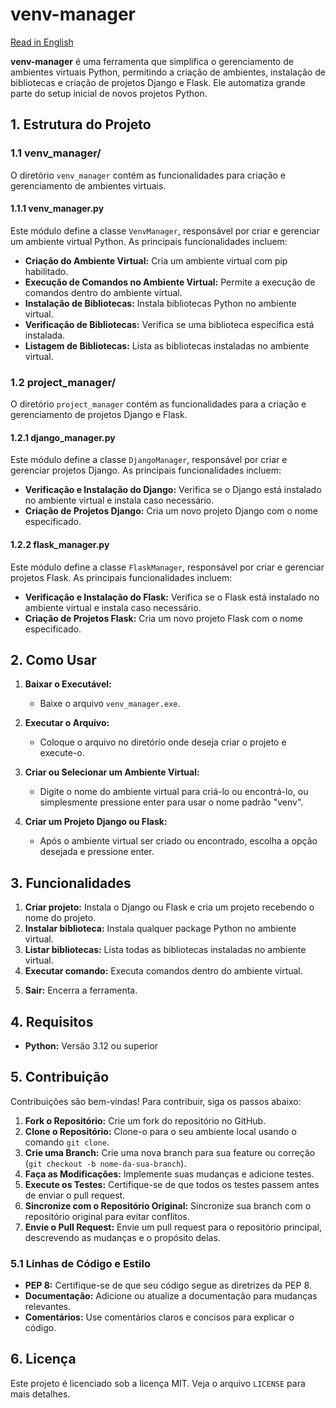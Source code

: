 # venv-manager

[Read in English](./README.md)

**venv-manager** é uma ferramenta que simplifica o gerenciamento de ambientes virtuais Python, permitindo a criação de ambientes, instalação de bibliotecas e criação de projetos Django e Flask. Ele automatiza grande parte do setup inicial de novos projetos Python.

## 1. Estrutura do Projeto

### 1.1 venv_manager/

O diretório `venv_manager` contém as funcionalidades para criação e gerenciamento de ambientes virtuais.

#### 1.1.1 venv_manager.py

Este módulo define a classe `VenvManager`, responsável por criar e gerenciar um ambiente virtual Python. As principais funcionalidades incluem:

- **Criação do Ambiente Virtual:** Cria um ambiente virtual com pip habilitado.
- **Execução de Comandos no Ambiente Virtual:** Permite a execução de comandos dentro do ambiente virtual.
- **Instalação de Bibliotecas:** Instala bibliotecas Python no ambiente virtual.
- **Verificação de Bibliotecas:** Verifica se uma biblioteca específica está instalada.
- **Listagem de Bibliotecas:** Lista as bibliotecas instaladas no ambiente virtual.

### 1.2 project_manager/

O diretório `project_manager` contém as funcionalidades para a criação e gerenciamento de projetos Django e Flask.

#### 1.2.1 django_manager.py

Este módulo define a classe `DjangoManager`, responsável por criar e gerenciar projetos Django. As principais funcionalidades incluem:

- **Verificação e Instalação do Django:** Verifica se o Django está instalado no ambiente virtual e instala caso necessário.
- **Criação de Projetos Django:** Cria um novo projeto Django com o nome especificado.

#### 1.2.2 flask_manager.py

Este módulo define a classe `FlaskManager`, responsável por criar e gerenciar projetos Flask. As principais funcionalidades incluem:

- **Verificação e Instalação do Flask:** Verifica se o Flask está instalado no ambiente virtual e instala caso necessário.
- **Criação de Projetos Flask:** Cria um novo projeto Flask com o nome especificado.

## 2. Como Usar

1. **Baixar o Executável:**
    - Baixe o arquivo `venv_manager.exe`.

2. **Executar o Arquivo:**
    - Coloque o arquivo no diretório onde deseja criar o projeto e execute-o.

3. **Criar ou Selecionar um Ambiente Virtual:**
    - Digite o nome do ambiente virtual para criá-lo ou encontrá-lo, ou simplesmente pressione enter para usar o nome padrão "venv".

4. **Criar um Projeto Django ou Flask:**
    - Após o ambiente virtual ser criado ou encontrado, escolha a opção desejada e pressione enter.

## 3. Funcionalidades

1. **Criar projeto:** Instala o Django ou Flask e cria um projeto recebendo o nome do projeto.
2. **Instalar biblioteca:** Instala qualquer package Python no ambiente virtual.
3. **Listar bibliotecas:** Lista todas as bibliotecas instaladas no ambiente virtual.
4. **Executar comando:** Executa comandos dentro do ambiente virtual.
<!-- 5. **Criar executável:** Instala o `pyinstaller` (se necessário) e cria um executável do arquivo especificado. -->
5. **Sair:** Encerra a ferramenta.

## 4. Requisitos

- **Python:** Versão 3.12 ou superior

## 5. Contribuição

Contribuições são bem-vindas! Para contribuir, siga os passos abaixo:

1. **Fork o Repositório:** Crie um fork do repositório no GitHub.
2. **Clone o Repositório:** Clone-o para o seu ambiente local usando o comando `git clone`.
3. **Crie uma Branch:** Crie uma nova branch para sua feature ou correção (`git checkout -b nome-da-sua-branch`).
4. **Faça as Modificações:** Implemente suas mudanças e adicione testes.
5. **Execute os Testes:** Certifique-se de que todos os testes passem antes de enviar o pull request.
6. **Sincronize com o Repositório Original:** Sincronize sua branch com o repositório original para evitar conflitos.
7. **Envie o Pull Request:** Envie um pull request para o repositório principal, descrevendo as mudanças e o propósito delas.

### 5.1 Linhas de Código e Estilo

- **PEP 8:** Certifique-se de que seu código segue as diretrizes da PEP 8.
- **Documentação:** Adicione ou atualize a documentação para mudanças relevantes.
- **Comentários:** Use comentários claros e concisos para explicar o código.

## 6. Licença

Este projeto é licenciado sob a licença MIT. Veja o arquivo `LICENSE` para mais detalhes.
